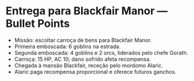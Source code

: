 # Entrega para Blackfair Manor — Bullet Points

- Missão: escoltar carroça de bens para Blackfair Manor.
- Primeira emboscada: 6 goblins na estrada.
- Segunda emboscada: 4 goblins e 2 orcs, liderados pelo chefe Gorath.
- Carroça: 15 HP, AC 10; dano sofrido afeta recompensa.
- Chegada à mansão Blackfair, receção pelo mordomo Alaric.
- Alaric paga recompensa proporcional e oferece futuros ganchos.
